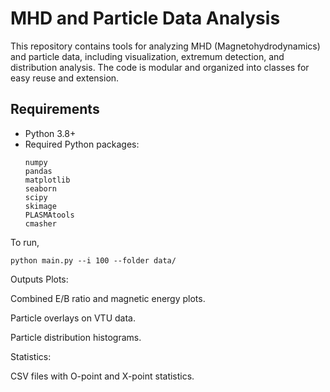 
# MHD and Particle Data Analysis

This repository contains tools for analyzing MHD (Magnetohydrodynamics) and particle data, including visualization, extremum detection, and distribution analysis. The code is modular and organized into classes for easy reuse and extension.

## **Requirements**

- Python 3.8+
- Required Python packages:
  ```
  numpy
  pandas
  matplotlib
  seaborn
  scipy
  skimage
  PLASMAtools
  cmasher  
  
To run, 

``` python main.py --i 100 --folder data/  ```

Outputs
Plots:

Combined E/B ratio and magnetic energy plots.

Particle overlays on VTU data.

Particle distribution histograms.

Statistics:

CSV files with O-point and X-point statistics.
